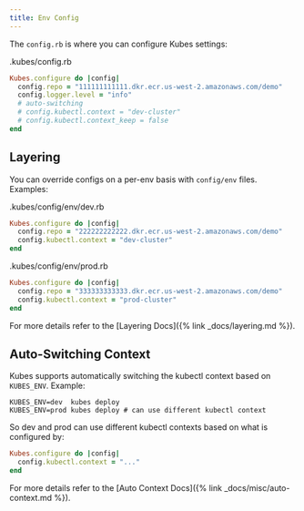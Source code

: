 ```yaml
---
title: Env Config
---
```


The `config.rb` is where you can configure Kubes settings:

.kubes/config.rb

```ruby
Kubes.configure do |config|
  config.repo = "111111111111.dkr.ecr.us-west-2.amazonaws.com/demo"
  config.logger.level = "info"
  # auto-switching
  # config.kubectl.context = "dev-cluster"
  # config.kubectl.context_keep = false
end
```

## Layering

You can override configs on a per-env basis with `config/env` files. Examples:

.kubes/config/env/dev.rb

```ruby
Kubes.configure do |config|
  config.repo = "222222222222.dkr.ecr.us-west-2.amazonaws.com/demo"
  config.kubectl.context = "dev-cluster"
end
```

.kubes/config/env/prod.rb

```ruby
Kubes.configure do |config|
  config.repo = "333333333333.dkr.ecr.us-west-2.amazonaws.com/demo"
  config.kubectl.context = "prod-cluster"
end
```

For more details refer to the [Layering Docs]({% link _docs/layering.md %}).

## Auto-Switching Context

Kubes supports automatically switching the kubectl context based on `KUBES_ENV`.  Example:

    KUBES_ENV=dev  kubes deploy
    KUBES_ENV=prod kubes deploy # can use different kubectl context

So dev and prod can use different kubectl contexts based on what is configured by:

```ruby
Kubes.configure do |config|
  config.kubectl.context = "..."
end
```

For more details refer to the [Auto Context Docs]({% link _docs/misc/auto-context.md %}).